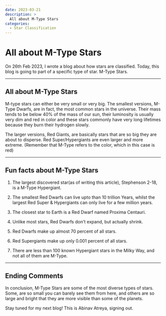 ```yaml
---
date: 2023-03-21
description: >
  All about M-Type Stars
categories:
  - Star Classification
---
```


# All about M-Type Stars

On 26th Feb 2023, I wrote a blog about how stars are classified.  Today, this blog is going to part of a specific type of star.  M-Type Stars. 



<!-- more -->

---

## All about M-Type Stars

M-type stars can either be very small or very big.  The smallest versions, M-Type Dwarfs, are in fact, the most common stars in the universe. Their mass tends to be below 40% of the mass of our sun, their luminosity is usually very dim and red in color and these stars commonly have very long lifetimes because they burn their hydrogen slowly.  

The larger versions, Red Giants, are basically stars that are so big they are about to disperse. Red Super/Hypergiants are even larger and more extreme. (Remember that M-Type refers to the color, which in this case is red)


--- 

## Fun facts about M-Type Stars


1. The largest discovered star(as of writing this article), Stephenson 2-18, is a M-Type Hypergiant.

2. The smallest Red Dwarfs can live upto than 10 trillion Years, whilst the largest Red Super & Hypergiants can only live for a few million years.

3. The closest star to Earth is a Red Dwarf named Proxima Centauri.

4. Unlike most stars, Red Dwarfs don't expand, but actually shrink.

5. Red Dwarfs make up almost 70 percent of all stars.

6. Red Supergiants make up only 0.001 percent of all stars.

7. There are less than 100 known Hypergiant stars in the Milky Way, and not all of them are M-Type.



---
## Ending Comments

In conclusion, M-Type Stars are some of the most diverse types of stars.  Some, are so small you can barely see them from here, and others are so large and bright that they are more visible than some of the planets.  

Stay tuned for my next blog!  This is Abinav Atreya, signing out.